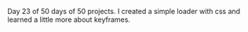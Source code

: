 Day 23 of 50 days of 50 projects. I created a simple loader with css and learned a little more about keyframes.